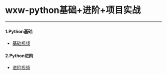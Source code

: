 # wxw-python基础+进阶+项目实战    

---
#### **1.Python基础**
 - [基础视频](https://www.bilibili.com/video/BV12E411A7ZQ?p=7)   

#### **2.Python进阶**
 - [进阶视频](https://www.bilibili.com/video/BV1wD4y1o7AS/?spm_id_from=333.788.videocard.1)      